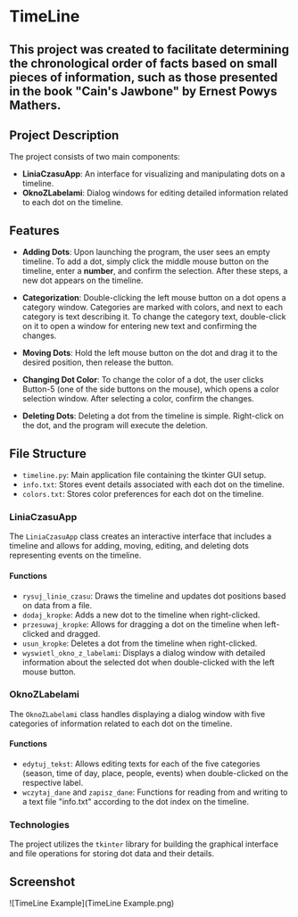 # TimeLine

This project was created to facilitate determining the chronological order of facts based on small pieces of information, such as those presented in the book "Cain's Jawbone" by Ernest Powys Mathers.
---

## Project Description

The project consists of two main components:
- **LiniaCzasuApp**: An interface for visualizing and manipulating dots on a timeline.
- **OknoZLabelami**: Dialog windows for editing detailed information related to each dot on the timeline.

## Features
- **Adding Dots**: Upon launching the program, the user sees an empty timeline. To add a dot, simply click the middle mouse button on the timeline, enter a **number**, and confirm the selection. After these steps, a new dot appears on the timeline.

- **Categorization**: Double-clicking the left mouse button on a dot opens a category window. Categories are marked with colors, and next to each category is text describing it. To change the category text, double-click on it to open a window for entering new text and confirming the changes.

- **Moving Dots**: Hold the left mouse button on the dot and drag it to the desired position, then release the button.

- **Changing Dot Color**: To change the color of a dot, the user clicks Button-5 (one of the side buttons on the mouse), which opens a color selection window. After selecting a color, confirm the changes.

- **Deleting Dots**: Deleting a dot from the timeline is simple. Right-click on the dot, and the program will execute the deletion.

## File Structure

- `timeline.py`: Main application file containing the tkinter GUI setup.
- `info.txt`: Stores event details associated with each dot on the timeline.
- `colors.txt`: Stores color preferences for each dot on the timeline.

### LiniaCzasuApp

The `LiniaCzasuApp` class creates an interactive interface that includes a timeline and allows for adding, moving, editing, and deleting dots representing events on the timeline.

#### Functions

- `rysuj_linie_czasu`: Draws the timeline and updates dot positions based on data from a file.
- `dodaj_kropke`: Adds a new dot to the timeline when right-clicked.
- `przesuwaj_kropke`: Allows for dragging a dot on the timeline when left-clicked and dragged.
- `usun_kropke`: Deletes a dot from the timeline when right-clicked.
- `wyswietl_okno_z_labelami`: Displays a dialog window with detailed information about the selected dot when double-clicked with the left mouse button.

### OknoZLabelami

The `OknoZLabelami` class handles displaying a dialog window with five categories of information related to each dot on the timeline.

#### Functions

- `edytuj_tekst`: Allows editing texts for each of the five categories (season, time of day, place, people, events) when double-clicked on the respective label.
- `wczytaj_dane` and `zapisz_dane`: Functions for reading from and writing to a text file "info.txt" according to the dot index on the timeline.

### Technologies

The project utilizes the `tkinter` library for building the graphical interface and file operations for storing dot data and their details.

## Screenshot
![TimeLine Example](TimeLine Example.png)
